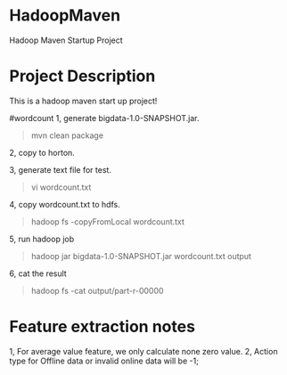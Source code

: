# HadoopMaven
Hadoop Maven Startup Project

# Project Description
This is a hadoop maven start up project!

#wordcount
1, generate bigdata-1.0-SNAPSHOT.jar.
>mvn clean package

2, copy to horton.

3, generate text file for test.
>vi wordcount.txt

4, copy wordcount.txt to hdfs.
>hadoop fs -copyFromLocal wordcount.txt

5, run hadoop job
>hadoop jar bigdata-1.0-SNAPSHOT.jar wordcount.txt output

6, cat the result
> hadoop fs -cat output/part-r-00000


# Feature extraction notes
1, For average value feature, we only calculate none zero value.
2, Action type for Offline data or invalid online data will be -1;